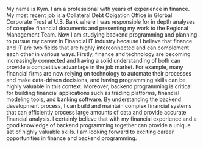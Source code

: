 My name is Kym. I am a professional with years of experience in finance. My most recent job is a Collateral Debt Obigation Office in Glorbal Corporate Trust at U.S. Bank where I was responsible for in depth analyses of complex financial documents and presenting my work to the Regional Management Team. 
	Now I am studying backend programming and planning to pursue my career in Financial IT industry because I believe that finance and IT are two fields that are highly interconnected and can complement each other in various ways. 
	Firstly, finance and technology are becoming increasingly connected and having a solid understanding of both can provide a competitive advantage in the job market. For example, many financial firms are now relying on technology to automate their processes and make data-driven decisions, and having programming skills can be highly valuable in this context. Moreover, backend programming is critical for building financial applications such as trading platforms, financial modeling tools, and banking software. By understanding the backend development process, I can build and maintain complex financial systems that can efficiently process large amounts of data and provide accurate financial analysis. I certainly believe that with my financial experience and a good knowledge of backend programming together can provide a unique set of highly valuable skills. I am looking forward to exciting career opportunities in finance and backend programming. 
